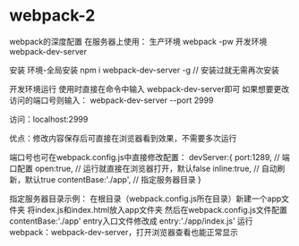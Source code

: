 # webpack-2
webpack的深度配置
在服务器上使用：
生产环境              webpack -pw
开发环境              webpack-dev-server

安装  环境-全局安装
npm i webpack-dev-server -g   // 安装过就无需再次安装

开发环境运行
使用时直接在命令中输入  webpack-dev-server即可
如果想要更改访问的端口号则输入： webpack-dev-server  --port  2999

访问：localhost:2999

优点：修改内容保存后可直接在浏览器看到效果，不需要多次运行

端口号也可在webpack.config.js中直接修改配置：
devServer:{
port:1289,   // 端口配置
open:true,   // 运行就直接在浏览器打开，默认false
inline:true,   // 自动刷新，默认true
contentBase:'./app', // 指定服务器目录
}

指定服务器目录示例：
在根目录（webpack.config.js所在目录）新建一个app文件夹
将index.js和index.html放入app文件夹
然后在webpack.config.js文件配置 contentBase:'./app'
entry入口文件修改成 entry:'./app/index.js'
运行webpack：webpack-dev-server，打开浏览器查看也能正常显示


